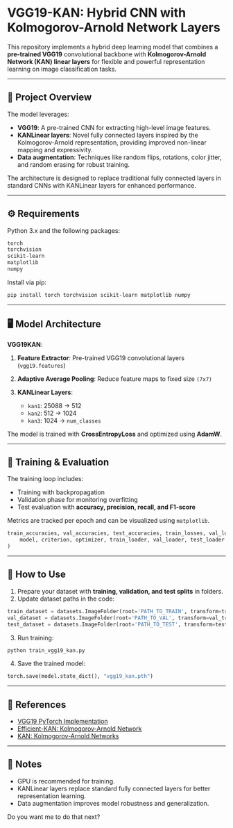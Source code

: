 # VGG19-KAN: Hybrid CNN with Kolmogorov-Arnold Network Layers

This repository implements a hybrid deep learning model that combines a **pre-trained VGG19** convolutional backbone with **Kolmogorov-Arnold Network (KAN) linear layers** for flexible and powerful representation learning on image classification tasks.

---

## 🚀 Project Overview

The model leverages:

* **VGG19**: A pre-trained CNN for extracting high-level image features.
* **KANLinear layers**: Novel fully connected layers inspired by the Kolmogorov-Arnold representation, providing improved non-linear mapping and expressivity.
* **Data augmentation**: Techniques like random flips, rotations, color jitter, and random erasing for robust training.

The architecture is designed to replace traditional fully connected layers in standard CNNs with KANLinear layers for enhanced performance.

---

## ⚙️ Requirements

Python 3.x and the following packages:

```bash
torch
torchvision
scikit-learn
matplotlib
numpy
```

Install via pip:

```bash
pip install torch torchvision scikit-learn matplotlib numpy
```

---

## 🖥️ Model Architecture

**VGG19KAN**:

1. **Feature Extractor**: Pre-trained VGG19 convolutional layers (`vgg19.features`)
2. **Adaptive Average Pooling**: Reduce feature maps to fixed size `(7x7)`
3. **KANLinear Layers**:

   * `kan1`: 25088 → 512
   * `kan2`: 512 → 1024
   * `kan3`: 1024 → `num_classes`

The model is trained with **CrossEntropyLoss** and optimized using **AdamW**.

---

## 🔄 Training & Evaluation

The training loop includes:

* Training with backpropagation
* Validation phase for monitoring overfitting
* Test evaluation with **accuracy, precision, recall, and F1-score**

Metrics are tracked per epoch and can be visualized using `matplotlib`.

```python
train_accuracies, val_accuracies, test_accuracies, train_losses, val_losses, test_losses, test_precisions, test_recalls, test_f1_scores = run(
    model, criterion, optimizer, train_loader, val_loader, test_loader
)
```

---

## 🔧 How to Use

1. Prepare your dataset with **training, validation, and test splits** in folders.
2. Update dataset paths in the code:

```python
train_dataset = datasets.ImageFolder(root='PATH_TO_TRAIN', transform=train_transform)
val_dataset = datasets.ImageFolder(root='PATH_TO_VAL', transform=val_transform)
test_dataset = datasets.ImageFolder(root='PATH_TO_TEST', transform=test_transform)
```

3. Run training:

```bash
python train_vgg19_kan.py
```

4. Save the trained model:

```python
torch.save(model.state_dict(), "vgg19_kan.pth")
```

---

## 🔬 References

* [VGG19 PyTorch Implementation](https://pytorch.org/vision/stable/models.html)
* [Efficient-KAN: Kolmogorov-Arnold Network](https://github.com/Blealtan/efficient-kan)
* [KAN: Kolmogorov-Arnold Networks](https://arxiv.org/abs/2404.19756)

---

## 📌 Notes

* GPU is recommended for training.
* KANLinear layers replace standard fully connected layers for better representation learning.
* Data augmentation improves model robustness and generalization.

Do you want me to do that next?
